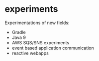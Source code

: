 # experiments
Experimentations of new fields:

- Gradle
- Java 9
- AWS SQS/SNS experiments
- event based application communication
- reactive webapps



